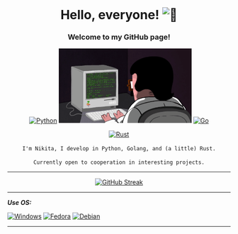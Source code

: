 <div align="right">
<img src="https://komarev.com/ghpvc/?username=bbt-t&style=flat-square&color=blue" alt=""/>
</div>

<div align="center">
    
<h1 align="center">Hello, everyone! <img src="https://github.com/bbt-t/bbt-t/blob/main/wave.gif" width="28px" alt="👋"></h1>
  
  
### Welcome to my GitHub page!
  
[![Python](https://img.shields.io/badge/python-black?style=for-the-badge&logo=python)](https://github.com/bbt-t?tab=repositories&q=&type=&language=python&sort=)  <img src="https://github.com/bbt-t/bbt-t/blob/main/logo.gif" width="300"/> [![Go](https://img.shields.io/badge/golang-black?style=for-the-badge&logo=go)](https://github.com/bbt-t?tab=repositories&q=&type=&language=go&sort=)
</div>

<div align="center">

[![Rust](https://img.shields.io/badge/rust-black?style=for-the-badge&logo=rust)](https://github.com/bbt-t?tab=repositories&q=&type=&language=rust&sort=)
  
  `I'm Nikita, I develop in Python, Golang, and (a little) Rust.`
  
  `Currently open to cooperation in interesting projects.`
  
***  
  

[![GitHub Streak](http://github-profile-summary-cards.vercel.app/api/cards/profile-details?username=bbt-t&theme=transparent)](https://git.io/streak-stats)
  
</div>


***
  
***Use OS:***

[![Windows](https://img.shields.io/badge/Windows-black?style=for-the-badge&logo=Windows)](https://support.microsoft.com/ru-ru/windows)  [![Fedora](https://img.shields.io/badge/Fedora-black?style=for-the-badge&logo=Fedora)](https://getfedora.org/) [![Debian](https://img.shields.io/badge/Debian-black?style=for-the-badge&logo=Debian)](https://www.debian.org/)

***


<!--
**bbt-t/bbt-t** is a ✨ _special_ ✨ repository because its `README.md` (this file) appears on your GitHub profile.

Here are some ideas to get you started:

- 🔭 I’m currently working on ...
- 🌱 I’m currently learning ...
- 👯 I’m looking to collaborate on ...
- 🤔 I’m looking for help with ...
- 💬 Ask me about ...
- 📫 How to reach me: ...
- 😄 Pronouns: ...
- ⚡ Fun fact: ...
-->
